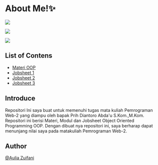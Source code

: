 # About Me!✨
[![](https://img.shields.io/badge/Nama-Aulia_Zuifani-purple)](https://travis-ci.org/joemccann/dillinger)

[![](https://img.shields.io/badge/NIM-230202048-pink)](https://travis-ci.org/joemccann/dillinger)

[![](https://img.shields.io/badge/Kelas-TI_2B-pink)](https://travis-ci.org/joemccann/dillinger)

## List of Contens
  - [Materi OOP](https://github.com/AuliaZuifani/Praktikum-web-2/blob/main/Modul/README.md)
  - [Jobsheet 1](https://github.com/AuliaZuifani/Praktikum-web-2/tree/main/Jobsheet/jobsheet1.php)
  - [Jobsheet 2](https://github.com/AuliaZuifani/Praktikum-web-2/tree/main/Jobsheet/jobsheet2.php)
  - [Jobsheet 3](https://github.com/AuliaZuifani/Praktikum-web-2/tree/main/Jobsheet/jobsheet3.php)

## Introduce 
Repositori Ini saya buat untuk memenuhi tugas mata kuliah Pemrograman Web-2 yang diampu oleh bapak Prih Diantoro Abda'u S.Kom.,M.Kom. 
Repositori ini berisi Materi, Modul dan Jobsheet Object Oriented Programming OOP. Dengan dibuat nya repositori ini, saya berharap dapat menunjang nilai saya pada matakuliah Pemrograman Web-2.

 
 ## Author 
[@Aulia Zuifani](https://auliazuifani.github.io/auliazuifani/)



